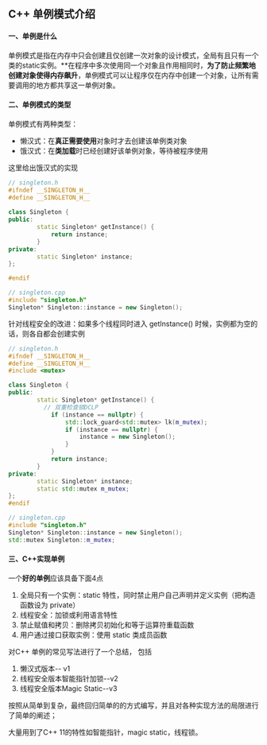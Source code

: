 ## C++ 单例模式介绍


####  一、单例是什么

单例模式是指在内存中只会创建且仅创建一次对象的设计模式，全局有且只有一个类的static实例。**在程序中多次使用同一个对象且作用相同时，**为了防止频繁地创建对象使得内存飙升**，单例模式可以让程序仅在内存中创建一个对象，让所有需要调用的地方都共享这一单例对象。



#### 二、单例模式的类型

单例模式有两种类型：

- 懒汉式：在**真正需要使用**对象时才去创建该单例类对象
- 饿汉式：在**类加载**时已经创建好该单例对象，等待被程序使用

这里给出饿汉式的实现

```c++
// singleton.h
#ifndef __SINGLETON_H__
#define __SINGLETON_H__
 
class Singleton {
public:
        static Singleton* getInstance() {
            return instance;
        }   
private:
        static Singleton* instance;
}; 

#endif

// singleton.cpp
#include "singleton.h"
Singleton* Singleton::instance = new Singleton();
```

针对线程安全的改进：如果多个线程同时进入 getInstance() 时候，实例都为空的话，则各自都会创建实例

```c++
// singleton.h
#ifndef __SINGLETON_H__
#define __SINGLETON_H__
#include <mutex>

class Singleton {
public:
        static Singleton* getInstance() {
          // 双重检查锁DCLP 
            if (instance == nullptr) {
                std::lock_guard<std::mutex> lk(m_mutex);
                if (instance == nullptr) {
                    instance = new Singleton();
                }
            }
            return instance;
        }
private:
        static Singleton* instance;
        static std::mutex m_mutex;
};
#endif

// singleton.cpp
#include "singleton.h"
Singleton* Singleton::instance = new Singleton();
std::mutex Singleton::m_mutex; 
```



#### 三、C++实现单例

一个**好的单例**应该具备下面4点

1. 全局只有一个实例：static 特性，同时禁止用户自己声明并定义实例（把构造函数设为 private）
2. 线程安全：加锁或利用语言特性
3. 禁止赋值和拷贝：删除拷贝初始化和等于运算符重载函数
4. 用户通过接口获取实例：使用 static 类成员函数



对C++ 单例的常见写法进行了一个总结， 包括

1. 懒汉式版本-- v1
2. 线程安全版本智能指针加锁--v2
3. 线程安全版本Magic Static--v3

按照从简单到复杂，最终回归简单的的方式编写，并且对各种实现方法的局限进行了简单的阐述；

大量用到了C++ 11的特性如智能指针，magic static，线程锁。
